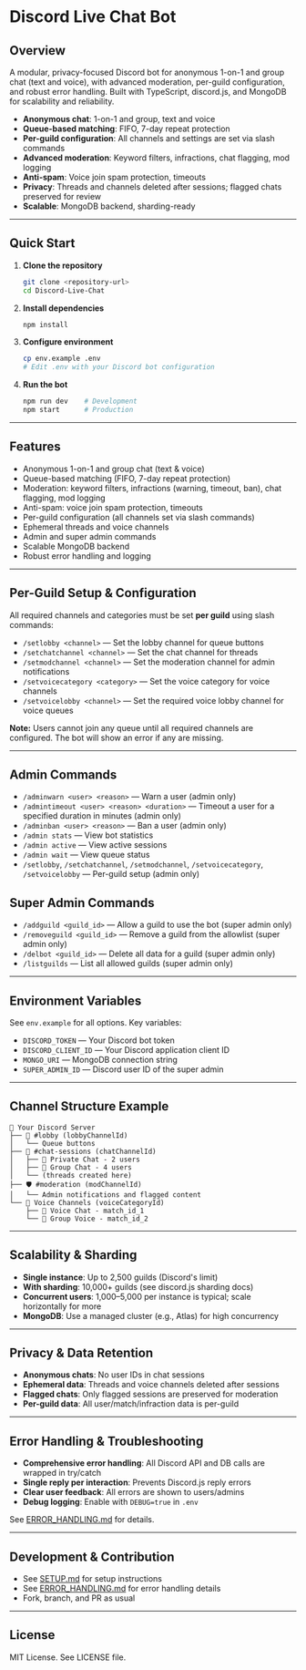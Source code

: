 # Discord Live Chat Bot

## Overview

A modular, privacy-focused Discord bot for anonymous 1-on-1 and group chat (text and voice), with advanced moderation, per-guild configuration, and robust error handling. Built with TypeScript, discord.js, and MongoDB for scalability and reliability.

- **Anonymous chat**: 1-on-1 and group, text and voice
- **Queue-based matching**: FIFO, 7-day repeat protection
- **Per-guild configuration**: All channels and settings are set via slash commands
- **Advanced moderation**: Keyword filters, infractions, chat flagging, mod logging
- **Anti-spam**: Voice join spam protection, timeouts
- **Privacy**: Threads and channels deleted after sessions; flagged chats preserved for review
- **Scalable**: MongoDB backend, sharding-ready

---

## Quick Start

1. **Clone the repository**
   ```bash
   git clone <repository-url>
   cd Discord-Live-Chat
   ```
2. **Install dependencies**
   ```bash
   npm install
   ```
3. **Configure environment**
   ```bash
   cp env.example .env
   # Edit .env with your Discord bot configuration
   ```
4. **Run the bot**
   ```bash
   npm run dev    # Development
   npm start      # Production
   ```

---

## Features

- Anonymous 1-on-1 and group chat (text & voice)
- Queue-based matching (FIFO, 7-day repeat protection)
- Moderation: keyword filters, infractions (warning, timeout, ban), chat flagging, mod logging
- Anti-spam: voice join spam protection, timeouts
- Per-guild configuration (all channels set via slash commands)
- Ephemeral threads and voice channels
- Admin and super admin commands
- Scalable MongoDB backend
- Robust error handling and logging

---

## Per-Guild Setup & Configuration

All required channels and categories must be set **per guild** using slash commands:

- `/setlobby <channel>` — Set the lobby channel for queue buttons
- `/setchatchannel <channel>` — Set the chat channel for threads
- `/setmodchannel <channel>` — Set the moderation channel for admin notifications
- `/setvoicecategory <category>` — Set the voice category for voice channels
- `/setvoicelobby <channel>` — Set the required voice lobby channel for voice queues

**Note:** Users cannot join any queue until all required channels are configured. The bot will show an error if any are missing.

---

## Admin Commands

- `/adminwarn <user> <reason>` — Warn a user (admin only)
- `/admintimeout <user> <reason> <duration>` — Timeout a user for a specified duration in minutes (admin only)
- `/adminban <user> <reason>` — Ban a user (admin only)
- `/admin stats` — View bot statistics
- `/admin active` — View active sessions
- `/admin wait` — View queue status
- `/setlobby`, `/setchatchannel`, `/setmodchannel`, `/setvoicecategory`, `/setvoicelobby` — Per-guild setup (admin only)

## Super Admin Commands

- `/addguild <guild_id>` — Allow a guild to use the bot (super admin only)
- `/removeguild <guild_id>` — Remove a guild from the allowlist (super admin only)
- `/delbot <guild_id>` — Delete all data for a guild (super admin only)
- `/listguilds` — List all allowed guilds (super admin only)

---

## Environment Variables

See `env.example` for all options. Key variables:
- `DISCORD_TOKEN` — Your Discord bot token
- `DISCORD_CLIENT_ID` — Your Discord application client ID
- `MONGO_URI` — MongoDB connection string
- `SUPER_ADMIN_ID` — Discord user ID of the super admin

---

## Channel Structure Example

```
📁 Your Discord Server
├── 📝 #lobby (lobbyChannelId)
│   └── Queue buttons
├── 💬 #chat-sessions (chatChannelId)
│   ├── 🧵 Private Chat - 2 users
│   ├── 🧵 Group Chat - 4 users
│   └── (threads created here)
├── 🛡️ #moderation (modChannelId)
│   └── Admin notifications and flagged content
└── 📁 Voice Channels (voiceCategoryId)
    ├── 🎤 Voice Chat - match_id_1
    └── 🎤 Group Voice - match_id_2
```

---

## Scalability & Sharding

- **Single instance**: Up to 2,500 guilds (Discord's limit)
- **With sharding**: 10,000+ guilds (see discord.js sharding docs)
- **Concurrent users**: 1,000–5,000 per instance is typical; scale horizontally for more
- **MongoDB**: Use a managed cluster (e.g., Atlas) for high concurrency

---

## Privacy & Data Retention

- **Anonymous chats**: No user IDs in chat sessions
- **Ephemeral data**: Threads and voice channels deleted after sessions
- **Flagged chats**: Only flagged sessions are preserved for moderation
- **Per-guild data**: All user/match/infraction data is per-guild

---

## Error Handling & Troubleshooting

- **Comprehensive error handling**: All Discord API and DB calls are wrapped in try/catch
- **Single reply per interaction**: Prevents Discord.js reply errors
- **Clear user feedback**: All errors are shown to users/admins
- **Debug logging**: Enable with `DEBUG=true` in `.env`

See [ERROR_HANDLING.md](ERROR_HANDLING.md) for details.

---

## Development & Contribution

- See [SETUP.md](SETUP.md) for setup instructions
- See [ERROR_HANDLING.md](ERROR_HANDLING.md) for error handling details
- Fork, branch, and PR as usual

---

## License

MIT License. See LICENSE file. 